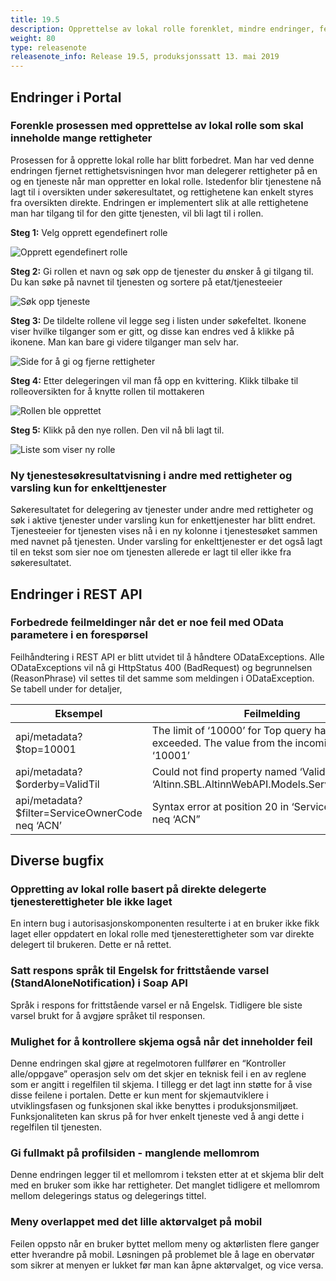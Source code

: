 ```yaml
---
title: 19.5
description: Opprettelse av lokal rolle forenklet, mindre endringer, feilrettinger.
weight: 80
type: releasenote
releasenote_info: Release 19.5, produksjonssatt 13. mai 2019
---
```


## Endringer i Portal

### Forenkle prosessen med opprettelse av lokal rolle som skal inneholde mange rettigheter

Prosessen for å opprette lokal rolle har blitt forbedret. Man har ved denne endringen fjernet rettighetsvisningen
hvor man delegerer rettigheter på en og en tjeneste når man oppretter en lokal rolle.
Istedenfor blir tjenestene nå lagt til i oversikten under søkeresultatet, og rettighetene kan enkelt styres fra oversikten direkte.
Endringen er implementert slik at alle rettighetene man har tilgang til for den gitte tjenesten, vil bli lagt til i rollen.

**Steg 1:** Velg opprett egendefinert rolle

![Opprett egendefinert rolle](opprettEgendefinertRolle.png "Opprett egendefinert rolle")

**Steg 2:** Gi rollen et navn og søk opp de tjenester du ønsker å gi tilgang til.
Du kan søke på navnet til tjenesten og sortere på etat/tjenesteeier

![Søk opp tjeneste](sokOpp.png "Søk opp tjenesten")

**Steg 3:** De tildelte rollene vil legge seg i listen under søkefeltet.
Ikonene viser hvilke tilganger som er gitt, og disse kan endres ved å klikke på ikonene.
Man kan bare gi videre tilganger man selv har.

![Side for å gi og fjerne rettigheter](klikkPaaIkoner.png "Ikoner for å redigere tilganger")

**Steg 4:** Etter delegeringen vil man få opp en kvittering. Klikk tilbake til rolleoversikten for å knytte rollen til mottakeren

![Rollen ble opprettet](rolleOversikten.png "Rollen ble opprettet")

**Steg 5:** Klikk på den nye rollen. Den vil nå bli lagt til.

![Liste som viser ny rolle](nyRolle.png "Ny rolle er lagt til")


### Ny tjenestesøkresultatvisning i andre med rettigheter og varsling kun for enkelttjenester

Søkeresultatet for delegering av tjenester under andre med rettigheter og søk i aktive tjenester under varsling kun for enkettjenester har blitt endret.
Tjenesteeier for tjenesten vises nå i en ny kolonne i tjenestesøket sammen med navnet på tjenesten.
Under varsling for enkelttjenester er det også lagt til en tekst som sier noe om tjenesten allerede er lagt til eller ikke fra søkeresultatet.

## Endringer i REST API

### Forbedrede feilmeldinger når det er noe feil med OData parametere i en forespørsel

Feilhåndtering i REST API er blitt utvidet til å håndtere ODataExceptions.
Alle ODataExceptions vil nå gi HttpStatus 400 (BadRequest) og begrunnelsen (ReasonPhrase) vil settes til det samme som meldingen i ODataException.
Se tabell under for detaljer,

| Eksempel                                        | Feilmelding                                                                                          |
| ----------------------------------------------- | ---------------------------------------------------------------------------------------------------- |
| api/metadata?$top=10001                         | The limit of ‘10000’ for Top query has been exceeded. The value from the incoming request is ‘10001’ |
| api/metadata?$orderby=ValidTil                  | Could not find property named ‘ValidTil’ on type ‘Altinn.SBL.AltinnWebAPI.Models.ServiceMetaData’    |
| api/metadata?$filter=ServiceOwnerCode neq ‘ACN’ | Syntax error at position 20 in ‘ServiceOwnerCode neq ‘ACN”                                           |

## Diverse bugfix

### Oppretting av lokal rolle basert på direkte delegerte tjenesterettigheter ble ikke laget

En intern bug i autorisasjonskomponenten resulterte i at en bruker ikke fikk laget eller oppdatert en lokal rolle
med tjenesterettigheter som var direkte delegert til brukeren. Dette er nå rettet.

### Satt respons språk til Engelsk for frittstående varsel (StandAloneNotification) i Soap API

Språk i respons for frittstående varsel er nå Engelsk. Tidligere ble siste varsel brukt for å avgjøre språket til responsen.

### Mulighet for å kontrollere skjema også når det inneholder feil

Denne endringen skal gjøre at regelmotoren fullfører en “Kontroller alle/oppgave” operasjon selv om det skjer en teknisk feil
i en av reglene som er angitt i regelfilen til skjema. I tillegg er det lagt inn støtte for å vise disse feilene i portalen.
Dette er kun ment for skjemautviklere i utviklingsfasen og funksjonen skal ikke benyttes i produksjonsmiljøet.
Funksjonaliteten kan skrus på for hver enkelt tjeneste ved å angi dette i regelfilen til tjenesten.

### Gi fullmakt på profilsiden - manglende mellomrom

Denne endringen legger til et mellomrom i teksten etter at et skjema blir delt med en bruker som ikke har rettigheter.
Det manglet tidligere et mellomrom mellom delegerings status og delegerings tittel.

### Meny overlappet med det lille aktørvalget på mobil

Feilen oppsto når en bruker byttet mellom meny og aktørlisten flere ganger etter hverandre på mobil.
Løsningen på problemet ble å lage en obervatør som sikrer at menyen er lukket før man kan åpne aktørvalget, og vice versa.